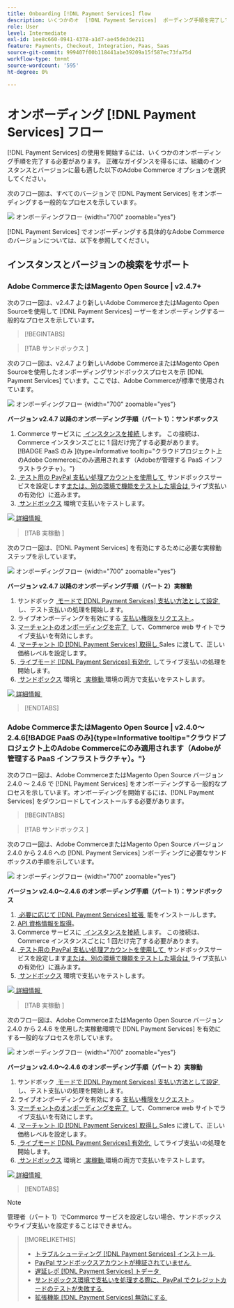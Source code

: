 ```yaml
---
title: Onboarding [!DNL Payment Services] flow
description: いくつかのオ  [!DNL Payment Services]  ボーディング手順を完了して、インスタンスを機能と接続します。
role: User
level: Intermediate
exl-id: 1ee8c660-0941-4378-a1d7-ae45de3de211
feature: Payments, Checkout, Integration, Paas, Saas
source-git-commit: 999407f00b118441abe39209a15f587ec73fa75d
workflow-type: tm+mt
source-wordcount: '595'
ht-degree: 0%

---
```


# オンボーディング [!DNL Payment Services] フロー

[!DNL Payment Services] の使用を開始するには、いくつかのオンボーディング手順を完了する必要があります。 正確なガイダンスを得るには、組織のインスタンスとバージョンに最も適した以下のAdobe Commerce オプションを選択してください。

次のフロー図は、すべてのバージョンで [!DNL Payment Services] をオンボーディングする一般的なプロセスを示しています。

![&#x200B; オンボーディングフロー &#x200B;](assets/flow-payment-services.png){width="700" zoomable="yes"}

[!DNL Payment Services] でオンボーディングする具体的なAdobe Commerceのバージョンについては、以下を参照してください。

## インスタンスとバージョンの検索をサポート

### Adobe CommerceまたはMagento Open Source | v2.4.7+

次のフロー図は、v2.4.7 より新しいAdobe CommerceまたはMagento Open Sourceを使用して [!DNL Payment Services] ーザーをオンボーディングする一般的なプロセスを示しています。

>[!BEGINTABS]

>[!TAB  サンドボックス ]

次のフロー図は、v2.4.7 より新しいAdobe CommerceまたはMagento Open Sourceを使用したオンボーディングサンドボックスプロセスを示 [!DNL Payment Services] ています。ここでは、Adobe Commerceが標準で使用されています。

![&#x200B; オンボーディングフロー &#x200B;](assets/flow-sandbox-configuration-onboarding-2.4.7.png){width="700" zoomable="yes"}

**バージョン v2.4.7 以降のオンボーディング手順（パート 1）：サンドボックス**

1. Commerce サービスに [&#x200B; インスタンスを接続 &#x200B;](connect.md#configure-commerce-services) します。 この接続は、Commerce インスタンスごとに 1 回だけ完了する必要があります。 [!BADGE PaaS のみ &#x200B;]{type=Informative tooltip="クラウドプロジェクト上のAdobe Commerceにのみ適用されます（Adobeが管理する PaaS インフラストラクチャ）。"}
1. [&#x200B; テスト用の PayPal 支払い処理アカウントを使用して &#x200B;](sandbox.md#enable-sandbox-testing) サンドボックスサービスを設定します [&#x200B; または、別の環境で機能をテストした場合は &#x200B;](sandbox.md#enable-live-payments) ライブ支払いの有効化）に進みます。
1. [&#x200B; サンドボックス &#x200B;](sandbox.md#test-in-sandbox-environment) 環境で支払いをテストします。

[![&#x200B; 詳細情報 &#x200B;](assets/learn-more-button.svg)](https://helpx.adobe.com/jp/legal/product-descriptions/payment-services-for-Adobe-Commerce-and-Magento-Open-Source-On-demand-Services.html)

>[!TAB  実稼動 ]

次のフロー図は、[!DNL Payment Services] を有効にするために必要な実稼動ステップを示しています。

![&#x200B; オンボーディングフロー &#x200B;](assets/flow-production-payment-services.png){width="700" zoomable="yes"}

**バージョン v2.4.7 以降のオンボーディング手順（パート 2）実稼動**

1. サンドボック [&#x200B; モードで  [!DNL Payment Services]  支払い方法として設定 &#x200B;](production.md#set-payment-services-as-payment-method) し、テスト支払いの処理を開始します。
1. ライブオンボーディングを有効にする [&#x200B; 支払い権限をリクエスト &#x200B;](production.md#request-payments-entitlement-from-adobe)。
1. [&#x200B; マーチャントのオンボーディングを完了 &#x200B;](production.md#complete-merchant-onboarding) して、Commerce web サイトでライブ支払いを有効にします。
1. [&#x200B; マーチャント ID [!DNL Payment Services]  取得し &#x200B;](production.md#configure-pricing-tier)Sales に渡して、正しい価格レベルを設定します。
1. [&#x200B; ライブモード  [!DNL Payment Services]  有効化 &#x200B;](production.md#enable-live-payments) してライブ支払いの処理を開始します。
1. [&#x200B; サンドボックス &#x200B;](sandbox.md#test-in-sandbox-environment) 環境と [&#x200B; 実稼動 &#x200B;](production.md#test-in-production) 環境の両方で支払いをテストします。

[![&#x200B; 詳細情報 &#x200B;](assets/learn-more-button.svg)](production.md)

>[!ENDTABS]

### Adobe CommerceまたはMagento Open Source | v2.4.0～2.4.6[!BADGE PaaS のみ &#x200B;]{type=Informative tooltip="クラウドプロジェクト上のAdobe Commerceにのみ適用されます（Adobeが管理する PaaS インフラストラクチャ）。"}

次のフロー図は、Adobe CommerceまたはMagento Open Source バージョン 2.4.0 ～ 2.4.6 で [!DNL Payment Services] をオンボーディングする一般的なプロセスを示しています。オンボーディングを開始するには、[!DNL Payment Services] をダウンロードしてインストールする必要があります。

>[!BEGINTABS]

>[!TAB  サンドボックス ]

次のフロー図は、Adobe CommerceまたはMagento Open Source バージョン 2.4.0 から 2.4.6 への [!DNL Payment Services] ンボーディングに必要なサンドボックスの手順を示しています。

![&#x200B; オンボーディングフロー &#x200B;](assets/flow-sandbox-installation-configuration-onboarding-2.4.0.png){width="700" zoomable="yes"}

**バージョン v2.4.0～2.4.6 のオンボーディング手順（パート 1）：サンドボックス**

1. [&#x200B; 必要に応じて  [!DNL Payment Services]  拡張 &#x200B;](install.md#get-payment-services) 能をインストールします。
1. [API 資格情報を取得 &#x200B;](connect.md#obtain-api-credentials)。
1. Commerce サービスに [&#x200B; インスタンスを接続 &#x200B;](connect.md#configure-commerce-services) します。 この接続は、Commerce インスタンスごとに 1 回だけ完了する必要があります。
1. [&#x200B; テスト用の PayPal 支払い処理アカウントを使用して &#x200B;](sandbox.md#enable-sandbox-testing) サンドボックスサービスを設定します [&#x200B; または、別の環境で機能をテストした場合は &#x200B;](sandbox.md#enable-live-payments) ライブ支払いの有効化）に進みます。
1. [&#x200B; サンドボックス &#x200B;](sandbox.md#test-in-sandbox-environment) 環境で支払いをテストします。

[![&#x200B; 詳細情報 &#x200B;](assets/learn-more-button.svg)](https://helpx.adobe.com/jp/legal/product-descriptions/payment-services-for-Adobe-Commerce-and-Magento-Open-Source-On-demand-Services.html)

>[!TAB  実稼動 ]

次のフロー図は、Adobe CommerceまたはMagento Open Source バージョン 2.4.0 から 2.4.6 を使用した実稼動環境で [!DNL Payment Services] を有効にする一般的なプロセスを示しています。

![&#x200B; オンボーディングフロー &#x200B;](assets/flow-production-payment-services.png){width="700" zoomable="yes"}

**バージョン v2.4.0～2.4.6 のオンボーディング手順（パート 2）実稼動**

1. サンドボック [&#x200B; モードで  [!DNL Payment Services]  支払い方法として設定 &#x200B;](production.md#set-payment-services-as-payment-method) し、テスト支払いの処理を開始します。
1. ライブオンボーディングを有効にする [&#x200B; 支払い権限をリクエスト &#x200B;](production.md#request-payments-entitlement-from-adobe)。
1. [&#x200B; マーチャントのオンボーディングを完了 &#x200B;](production.md#complete-merchant-onboarding) して、Commerce web サイトでライブ支払いを有効にします。
1. [&#x200B; マーチャント ID [!DNL Payment Services]  取得し &#x200B;](production.md#configure-pricing-tier)Sales に渡して、正しい価格レベルを設定します。
1. [&#x200B; ライブモード  [!DNL Payment Services]  有効化 &#x200B;](production.md#enable-live-payments) してライブ支払いの処理を開始します。
1. [&#x200B; サンドボックス &#x200B;](sandbox.md#test-in-sandbox-environment) 環境と [&#x200B; 実稼動 &#x200B;](production.md#test-in-production) 環境の両方で支払いをテストします。

[![&#x200B; 詳細情報 &#x200B;](assets/learn-more-button.svg)](onboard.md)

>[!ENDTABS]

>[!NOTE]
>
>管理者（パート 1）でCommerce サービスを設定しない場合、サンドボックスやライブ支払いを設定することはできません。

>[!MORELIKETHIS]
>
> * [&#x200B; トラブルシューティング  [!DNL Payment Services]  インストール &#x200B;](https://experienceleague.adobe.com/docs/commerce-knowledge-base/kb/troubleshooting/payments/payservices-install.html?lang=ja)
> * [PayPal サンドボックスアカウントが検証されていません &#x200B;](https://experienceleague.adobe.com/docs/commerce-knowledge-base/kb/troubleshooting/payments/payservices-paypal-acct.html?lang=ja)
> * [&#x200B; 遅延レポ  [!DNL Payment Services]  トデータ &#x200B;](https://experienceleague.adobe.com/docs/commerce-knowledge-base/kb/troubleshooting/payments/payservices-report-info-delayed.html?lang=ja)
> * [&#x200B; サンドボックス環境で支払いを処理する際に、PayPal でクレジットカードのテストが失敗する &#x200B;](https://experienceleague.adobe.com/docs/commerce-knowledge-base/kb/troubleshooting/payments/payservices-cc-sandbox-failure.html?lang=ja)
> * [&#x200B; 拡張機能  [!DNL Payment Services]  無効にする &#x200B;](https://experienceleague.adobe.com/ja/docs/commerce-on-cloud/user-guide/configure-store/extensions#manage-extensions-1)